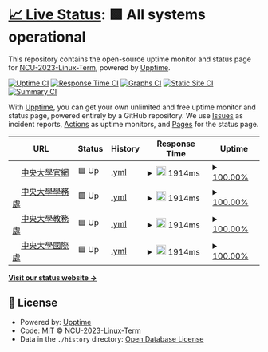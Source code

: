 # [📈 Live Status](https://NCU-2023-Linux-Term.github.io/upptime): <!--live status--> **🟩 All systems operational**

This repository contains the open-source uptime monitor and status page for [NCU-2023-Linux-Term](https://NCU-2023-Linux-Term.github.io/upptime), powered by [Upptime](https://github.com/upptime/upptime).

[![Uptime CI](https://github.com/NCU-2023-Linux-Term/upptime/workflows/Uptime%20CI/badge.svg)](https://github.com/NCU-2023-Linux-Term/upptime/actions?query=workflow%3A%22Uptime+CI%22)
[![Response Time CI](https://github.com/NCU-2023-Linux-Term/upptime/workflows/Response%20Time%20CI/badge.svg)](https://github.com/NCU-2023-Linux-Term/upptime/actions?query=workflow%3A%22Response+Time+CI%22)
[![Graphs CI](https://github.com/NCU-2023-Linux-Term/upptime/workflows/Graphs%20CI/badge.svg)](https://github.com/NCU-2023-Linux-Term/upptime/actions?query=workflow%3A%22Graphs+CI%22)
[![Static Site CI](https://github.com/NCU-2023-Linux-Term/upptime/workflows/Static%20Site%20CI/badge.svg)](https://github.com/NCU-2023-Linux-Term/upptime/actions?query=workflow%3A%22Static+Site+CI%22)
[![Summary CI](https://github.com/NCU-2023-Linux-Term/upptime/workflows/Summary%20CI/badge.svg)](https://github.com/NCU-2023-Linux-Term/upptime/actions?query=workflow%3A%22Summary+CI%22)

With [Upptime](https://upptime.js.org), you can get your own unlimited and free uptime monitor and status page, powered entirely by a GitHub repository. We use [Issues](https://github.com/NCU-2023-Linux-Term/upptime/issues) as incident reports, [Actions](https://github.com/NCU-2023-Linux-Term/upptime/actions) as uptime monitors, and [Pages](https://NCU-2023-Linux-Term.github.io/upptime) for the status page.

<!--start: status pages-->
<!-- This summary is generated by Upptime (https://github.com/upptime/upptime) -->
<!-- Do not edit this manually, your changes will be overwritten -->
<!-- prettier-ignore -->
| URL | Status | History | Response Time | Uptime |
| --- | ------ | ------- | ------------- | ------ |
| <img alt="" src="https://icons.duckduckgo.com/ip3/www.ncu.edu.tw.ico" height="13"> [中央大學官網](https://www.ncu.edu.tw/tw/) | 🟩 Up | [.yml](https://github.com/NCU-2023-Linux-Term/upptime/commits/HEAD/history/.yml) | <details><summary><img alt="Response time graph" src="./graphs//response-time-week.png" height="20"> 1914ms</summary><br><a href="https://NCU-2023-Linux-Term.github.io/upptime/history/"><img alt="Response time 1914" src="https://img.shields.io/endpoint?url=https%3A%2F%2Fraw.githubusercontent.com%2FNCU-2023-Linux-Term%2Fupptime%2FHEAD%2Fapi%2F%2Fresponse-time.json"></a><br><a href="https://NCU-2023-Linux-Term.github.io/upptime/history/"><img alt="24-hour response time 1914" src="https://img.shields.io/endpoint?url=https%3A%2F%2Fraw.githubusercontent.com%2FNCU-2023-Linux-Term%2Fupptime%2FHEAD%2Fapi%2F%2Fresponse-time-day.json"></a><br><a href="https://NCU-2023-Linux-Term.github.io/upptime/history/"><img alt="7-day response time 1914" src="https://img.shields.io/endpoint?url=https%3A%2F%2Fraw.githubusercontent.com%2FNCU-2023-Linux-Term%2Fupptime%2FHEAD%2Fapi%2F%2Fresponse-time-week.json"></a><br><a href="https://NCU-2023-Linux-Term.github.io/upptime/history/"><img alt="30-day response time 1914" src="https://img.shields.io/endpoint?url=https%3A%2F%2Fraw.githubusercontent.com%2FNCU-2023-Linux-Term%2Fupptime%2FHEAD%2Fapi%2F%2Fresponse-time-month.json"></a><br><a href="https://NCU-2023-Linux-Term.github.io/upptime/history/"><img alt="1-year response time 1914" src="https://img.shields.io/endpoint?url=https%3A%2F%2Fraw.githubusercontent.com%2FNCU-2023-Linux-Term%2Fupptime%2FHEAD%2Fapi%2F%2Fresponse-time-year.json"></a></details> | <details><summary><a href="https://NCU-2023-Linux-Term.github.io/upptime/history/">100.00%</a></summary><a href="https://NCU-2023-Linux-Term.github.io/upptime/history/"><img alt="All-time uptime 100.00%" src="https://img.shields.io/endpoint?url=https%3A%2F%2Fraw.githubusercontent.com%2FNCU-2023-Linux-Term%2Fupptime%2FHEAD%2Fapi%2F%2Fuptime.json"></a><br><a href="https://NCU-2023-Linux-Term.github.io/upptime/history/"><img alt="24-hour uptime 100.00%" src="https://img.shields.io/endpoint?url=https%3A%2F%2Fraw.githubusercontent.com%2FNCU-2023-Linux-Term%2Fupptime%2FHEAD%2Fapi%2F%2Fuptime-day.json"></a><br><a href="https://NCU-2023-Linux-Term.github.io/upptime/history/"><img alt="7-day uptime 100.00%" src="https://img.shields.io/endpoint?url=https%3A%2F%2Fraw.githubusercontent.com%2FNCU-2023-Linux-Term%2Fupptime%2FHEAD%2Fapi%2F%2Fuptime-week.json"></a><br><a href="https://NCU-2023-Linux-Term.github.io/upptime/history/"><img alt="30-day uptime 100.00%" src="https://img.shields.io/endpoint?url=https%3A%2F%2Fraw.githubusercontent.com%2FNCU-2023-Linux-Term%2Fupptime%2FHEAD%2Fapi%2F%2Fuptime-month.json"></a><br><a href="https://NCU-2023-Linux-Term.github.io/upptime/history/"><img alt="1-year uptime 100.00%" src="https://img.shields.io/endpoint?url=https%3A%2F%2Fraw.githubusercontent.com%2FNCU-2023-Linux-Term%2Fupptime%2FHEAD%2Fapi%2F%2Fuptime-year.json"></a></details>
| <img alt="" src="https://icons.duckduckgo.com/ip3/osa.ncu.edu.tw.ico" height="13"> [中央大學學務處](https://osa.ncu.edu.tw/) | 🟩 Up | [.yml](https://github.com/NCU-2023-Linux-Term/upptime/commits/HEAD/history/.yml) | <details><summary><img alt="Response time graph" src="./graphs//response-time-week.png" height="20"> 1914ms</summary><br><a href="https://NCU-2023-Linux-Term.github.io/upptime/history/"><img alt="Response time 1914" src="https://img.shields.io/endpoint?url=https%3A%2F%2Fraw.githubusercontent.com%2FNCU-2023-Linux-Term%2Fupptime%2FHEAD%2Fapi%2F%2Fresponse-time.json"></a><br><a href="https://NCU-2023-Linux-Term.github.io/upptime/history/"><img alt="24-hour response time 1914" src="https://img.shields.io/endpoint?url=https%3A%2F%2Fraw.githubusercontent.com%2FNCU-2023-Linux-Term%2Fupptime%2FHEAD%2Fapi%2F%2Fresponse-time-day.json"></a><br><a href="https://NCU-2023-Linux-Term.github.io/upptime/history/"><img alt="7-day response time 1914" src="https://img.shields.io/endpoint?url=https%3A%2F%2Fraw.githubusercontent.com%2FNCU-2023-Linux-Term%2Fupptime%2FHEAD%2Fapi%2F%2Fresponse-time-week.json"></a><br><a href="https://NCU-2023-Linux-Term.github.io/upptime/history/"><img alt="30-day response time 1914" src="https://img.shields.io/endpoint?url=https%3A%2F%2Fraw.githubusercontent.com%2FNCU-2023-Linux-Term%2Fupptime%2FHEAD%2Fapi%2F%2Fresponse-time-month.json"></a><br><a href="https://NCU-2023-Linux-Term.github.io/upptime/history/"><img alt="1-year response time 1914" src="https://img.shields.io/endpoint?url=https%3A%2F%2Fraw.githubusercontent.com%2FNCU-2023-Linux-Term%2Fupptime%2FHEAD%2Fapi%2F%2Fresponse-time-year.json"></a></details> | <details><summary><a href="https://NCU-2023-Linux-Term.github.io/upptime/history/">100.00%</a></summary><a href="https://NCU-2023-Linux-Term.github.io/upptime/history/"><img alt="All-time uptime 100.00%" src="https://img.shields.io/endpoint?url=https%3A%2F%2Fraw.githubusercontent.com%2FNCU-2023-Linux-Term%2Fupptime%2FHEAD%2Fapi%2F%2Fuptime.json"></a><br><a href="https://NCU-2023-Linux-Term.github.io/upptime/history/"><img alt="24-hour uptime 100.00%" src="https://img.shields.io/endpoint?url=https%3A%2F%2Fraw.githubusercontent.com%2FNCU-2023-Linux-Term%2Fupptime%2FHEAD%2Fapi%2F%2Fuptime-day.json"></a><br><a href="https://NCU-2023-Linux-Term.github.io/upptime/history/"><img alt="7-day uptime 100.00%" src="https://img.shields.io/endpoint?url=https%3A%2F%2Fraw.githubusercontent.com%2FNCU-2023-Linux-Term%2Fupptime%2FHEAD%2Fapi%2F%2Fuptime-week.json"></a><br><a href="https://NCU-2023-Linux-Term.github.io/upptime/history/"><img alt="30-day uptime 100.00%" src="https://img.shields.io/endpoint?url=https%3A%2F%2Fraw.githubusercontent.com%2FNCU-2023-Linux-Term%2Fupptime%2FHEAD%2Fapi%2F%2Fuptime-month.json"></a><br><a href="https://NCU-2023-Linux-Term.github.io/upptime/history/"><img alt="1-year uptime 100.00%" src="https://img.shields.io/endpoint?url=https%3A%2F%2Fraw.githubusercontent.com%2FNCU-2023-Linux-Term%2Fupptime%2FHEAD%2Fapi%2F%2Fuptime-year.json"></a></details>
| <img alt="" src="https://icons.duckduckgo.com/ip3/pdc.adm.ncu.edu.tw.ico" height="13"> [中央大學教務處](https://pdc.adm.ncu.edu.tw/) | 🟩 Up | [.yml](https://github.com/NCU-2023-Linux-Term/upptime/commits/HEAD/history/.yml) | <details><summary><img alt="Response time graph" src="./graphs//response-time-week.png" height="20"> 1914ms</summary><br><a href="https://NCU-2023-Linux-Term.github.io/upptime/history/"><img alt="Response time 1914" src="https://img.shields.io/endpoint?url=https%3A%2F%2Fraw.githubusercontent.com%2FNCU-2023-Linux-Term%2Fupptime%2FHEAD%2Fapi%2F%2Fresponse-time.json"></a><br><a href="https://NCU-2023-Linux-Term.github.io/upptime/history/"><img alt="24-hour response time 1914" src="https://img.shields.io/endpoint?url=https%3A%2F%2Fraw.githubusercontent.com%2FNCU-2023-Linux-Term%2Fupptime%2FHEAD%2Fapi%2F%2Fresponse-time-day.json"></a><br><a href="https://NCU-2023-Linux-Term.github.io/upptime/history/"><img alt="7-day response time 1914" src="https://img.shields.io/endpoint?url=https%3A%2F%2Fraw.githubusercontent.com%2FNCU-2023-Linux-Term%2Fupptime%2FHEAD%2Fapi%2F%2Fresponse-time-week.json"></a><br><a href="https://NCU-2023-Linux-Term.github.io/upptime/history/"><img alt="30-day response time 1914" src="https://img.shields.io/endpoint?url=https%3A%2F%2Fraw.githubusercontent.com%2FNCU-2023-Linux-Term%2Fupptime%2FHEAD%2Fapi%2F%2Fresponse-time-month.json"></a><br><a href="https://NCU-2023-Linux-Term.github.io/upptime/history/"><img alt="1-year response time 1914" src="https://img.shields.io/endpoint?url=https%3A%2F%2Fraw.githubusercontent.com%2FNCU-2023-Linux-Term%2Fupptime%2FHEAD%2Fapi%2F%2Fresponse-time-year.json"></a></details> | <details><summary><a href="https://NCU-2023-Linux-Term.github.io/upptime/history/">100.00%</a></summary><a href="https://NCU-2023-Linux-Term.github.io/upptime/history/"><img alt="All-time uptime 100.00%" src="https://img.shields.io/endpoint?url=https%3A%2F%2Fraw.githubusercontent.com%2FNCU-2023-Linux-Term%2Fupptime%2FHEAD%2Fapi%2F%2Fuptime.json"></a><br><a href="https://NCU-2023-Linux-Term.github.io/upptime/history/"><img alt="24-hour uptime 100.00%" src="https://img.shields.io/endpoint?url=https%3A%2F%2Fraw.githubusercontent.com%2FNCU-2023-Linux-Term%2Fupptime%2FHEAD%2Fapi%2F%2Fuptime-day.json"></a><br><a href="https://NCU-2023-Linux-Term.github.io/upptime/history/"><img alt="7-day uptime 100.00%" src="https://img.shields.io/endpoint?url=https%3A%2F%2Fraw.githubusercontent.com%2FNCU-2023-Linux-Term%2Fupptime%2FHEAD%2Fapi%2F%2Fuptime-week.json"></a><br><a href="https://NCU-2023-Linux-Term.github.io/upptime/history/"><img alt="30-day uptime 100.00%" src="https://img.shields.io/endpoint?url=https%3A%2F%2Fraw.githubusercontent.com%2FNCU-2023-Linux-Term%2Fupptime%2FHEAD%2Fapi%2F%2Fuptime-month.json"></a><br><a href="https://NCU-2023-Linux-Term.github.io/upptime/history/"><img alt="1-year uptime 100.00%" src="https://img.shields.io/endpoint?url=https%3A%2F%2Fraw.githubusercontent.com%2FNCU-2023-Linux-Term%2Fupptime%2FHEAD%2Fapi%2F%2Fuptime-year.json"></a></details>
| <img alt="" src="https://icons.duckduckgo.com/ip3/www.oia.ncu.edu.tw.ico" height="13"> [中央大學國際處](https://www.oia.ncu.edu.tw/index.php/tw/) | 🟩 Up | [.yml](https://github.com/NCU-2023-Linux-Term/upptime/commits/HEAD/history/.yml) | <details><summary><img alt="Response time graph" src="./graphs//response-time-week.png" height="20"> 1914ms</summary><br><a href="https://NCU-2023-Linux-Term.github.io/upptime/history/"><img alt="Response time 1914" src="https://img.shields.io/endpoint?url=https%3A%2F%2Fraw.githubusercontent.com%2FNCU-2023-Linux-Term%2Fupptime%2FHEAD%2Fapi%2F%2Fresponse-time.json"></a><br><a href="https://NCU-2023-Linux-Term.github.io/upptime/history/"><img alt="24-hour response time 1914" src="https://img.shields.io/endpoint?url=https%3A%2F%2Fraw.githubusercontent.com%2FNCU-2023-Linux-Term%2Fupptime%2FHEAD%2Fapi%2F%2Fresponse-time-day.json"></a><br><a href="https://NCU-2023-Linux-Term.github.io/upptime/history/"><img alt="7-day response time 1914" src="https://img.shields.io/endpoint?url=https%3A%2F%2Fraw.githubusercontent.com%2FNCU-2023-Linux-Term%2Fupptime%2FHEAD%2Fapi%2F%2Fresponse-time-week.json"></a><br><a href="https://NCU-2023-Linux-Term.github.io/upptime/history/"><img alt="30-day response time 1914" src="https://img.shields.io/endpoint?url=https%3A%2F%2Fraw.githubusercontent.com%2FNCU-2023-Linux-Term%2Fupptime%2FHEAD%2Fapi%2F%2Fresponse-time-month.json"></a><br><a href="https://NCU-2023-Linux-Term.github.io/upptime/history/"><img alt="1-year response time 1914" src="https://img.shields.io/endpoint?url=https%3A%2F%2Fraw.githubusercontent.com%2FNCU-2023-Linux-Term%2Fupptime%2FHEAD%2Fapi%2F%2Fresponse-time-year.json"></a></details> | <details><summary><a href="https://NCU-2023-Linux-Term.github.io/upptime/history/">100.00%</a></summary><a href="https://NCU-2023-Linux-Term.github.io/upptime/history/"><img alt="All-time uptime 100.00%" src="https://img.shields.io/endpoint?url=https%3A%2F%2Fraw.githubusercontent.com%2FNCU-2023-Linux-Term%2Fupptime%2FHEAD%2Fapi%2F%2Fuptime.json"></a><br><a href="https://NCU-2023-Linux-Term.github.io/upptime/history/"><img alt="24-hour uptime 100.00%" src="https://img.shields.io/endpoint?url=https%3A%2F%2Fraw.githubusercontent.com%2FNCU-2023-Linux-Term%2Fupptime%2FHEAD%2Fapi%2F%2Fuptime-day.json"></a><br><a href="https://NCU-2023-Linux-Term.github.io/upptime/history/"><img alt="7-day uptime 100.00%" src="https://img.shields.io/endpoint?url=https%3A%2F%2Fraw.githubusercontent.com%2FNCU-2023-Linux-Term%2Fupptime%2FHEAD%2Fapi%2F%2Fuptime-week.json"></a><br><a href="https://NCU-2023-Linux-Term.github.io/upptime/history/"><img alt="30-day uptime 100.00%" src="https://img.shields.io/endpoint?url=https%3A%2F%2Fraw.githubusercontent.com%2FNCU-2023-Linux-Term%2Fupptime%2FHEAD%2Fapi%2F%2Fuptime-month.json"></a><br><a href="https://NCU-2023-Linux-Term.github.io/upptime/history/"><img alt="1-year uptime 100.00%" src="https://img.shields.io/endpoint?url=https%3A%2F%2Fraw.githubusercontent.com%2FNCU-2023-Linux-Term%2Fupptime%2FHEAD%2Fapi%2F%2Fuptime-year.json"></a></details>

<!--end: status pages-->

[**Visit our status website →**](https://NCU-2023-Linux-Term.github.io/upptime)

## 📄 License

- Powered by: [Upptime](https://github.com/upptime/upptime)
- Code: [MIT](./LICENSE) © [NCU-2023-Linux-Term](https://NCU-2023-Linux-Term.github.io/upptime)
- Data in the `./history` directory: [Open Database License](https://opendatacommons.org/licenses/odbl/1-0/)
